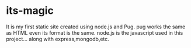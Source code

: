 # its-magic
It is my first static site created using node.js and Pug.
pug works the same as HTML even its format is the same.
node.js is the javascript used in this project... along with express,mongodb,etc.
